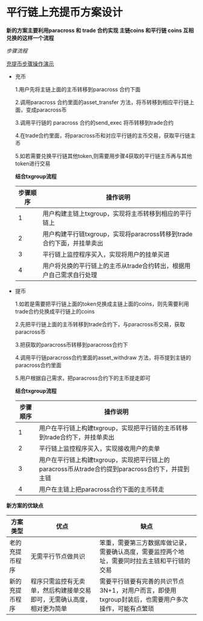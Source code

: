 # 平行链上充提币方案设计

**新的方案主要利用paracross 和 trade 合约实现 主链coins 和平行链 coins 互相兑换的这样一个流程**

*步骤流程*
  
  [充提币步骤操作演示](https://github.com/harrylee2015/share/blob/master/chain33/paracross.md)
  
  * 充币
  
    1.用户先将主链上面的主币转移到paracross 合约下面
    
    2.调用paracross 合约里面的asset_transfer 方法，将币转移到相应平行链上面，变成paracross币
    
    3.调用平行链的 paracross 合约的send_exec 将币转移到trade合约
    
    4.在trade合约里面，将paracross币和对应平行链的主币交易，获取平行链主币
    
    5.如若需要兑换平行链其他token,则需要用步骤4获取的平行链主币再与其他token进行交易
    
    **结合txgroup流程**
    
    |步骤顺序|操作说明|
    |-|-|
    |1|用户构建主链上txgroup，实现将主币转移到相应的平行链上|
    |2|用户构建平行链txgroup，实现将paracross转移到trade合约下面，并挂单卖出|
    |3|平行链上监控程序买入，实现将用户的挂单买进|
    |4|用户将兑换的平行链上的主币从trade合约转出，根据用户自己需求自行处理|
    
    
    
  * 提币
  
    1.如若是需要把平行链上面的token兑换成主链上面的coins，则先需要利用trade合约兑换成平行链上的coins
    
    2.先把平行链上面的主币转移到trade合约下，与paracross币交易，获取paracross币
    
    3.把获取的paracross币转移到paracross合约下
    
    4.调用平行链paracross合约里面的asset_withdraw 方法，将币提到主链的paracross合约里面
    
    5.用户根据自己需求，把paracross合约下的主币提走即可

     **结合txgroup流程**
     
     |步骤顺序|操作说明|
     |-|-|
     |1|用户在平行链上构建txgroup，实现把平行链的主币转移到trade合约下，并挂单卖出|
     |2|平行链上监控程序买入，实现接收用户的卖单|
     |3|用户在平行链上构建txgroup，实现把平行链上的paracross币从trade合约提到paracross合约下，并提到主链|
     |4|用户在主链上把paracross合约下面的主币转走|
     
**新方案的优缺点**

   |方案类型|优点|缺点|
   |-|-|-|
   |老的充提币程序|无需平行节点做共识|笨重，需要第三方数据库做记录，需要确认高度，需要监控两个地址，需要同时拉去主链和平行链的交易|
   |新的充提币程序|程序只需监控有无卖单，然后构建接单交易即可，无需确认高度，相对更为简单|需要平行链要有完善的共识节点3N+1，对用户而言，即使用txgroup封装后，也需要用户多次操作，可能有点繁琐|
